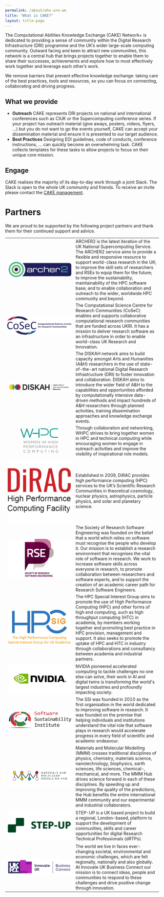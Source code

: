 ```yaml
---
permalink: /about/who-are-we
title: "What is CAKE?"
layout: title-page
---
```


The Computational Abilities Knowledge Exchange (CAKE) Network+ is dedicated to providing a sense of community within the Digital Research Infrastructure (DRI) programme and the UK’s wider large-scale computing community. Outward facing and keen to attract new communities, this network is a central hub that brings projects together to enable them to share their successes, achievements and explore how to most effectively work together and leverage each other’s work.

We remove barriers that prevent effective knowledge exchange: taking care of the best practices, tools and resources, so you can focus on connecting, collaborating and driving progress.

## What we provide

- **Outreach** CAKE represents DRI projects on national and international  conferences such as CIUK or the Supercomputing conference series. If your project has outreach material (give aways, posters, videos, flyers, ...)  but you do not want to go the events yourself, CAKE can accept your dissemination material and ensure it is presented to our target audience.
- **Best Practices** Designing EDI guidelines, code of conducts, conference instructions, ... can quickly become an overwhelming task. CAKE collects templates for these tasks to allow projects to focus on their unique core mission.

## Engage

CAKE realises the majority of its day-to-day work through a joint Slack.  The Slack is open to the whole UK community and friends. To receive an invite please contact the <a href="mailto:cake-management@mlist.is.ed.ac.uk">CAKE management</a>.

# Partners

We are proud to be supported by the following project partners and thank them for their continued support and advice.

<table style="border: 0px;">
<tr>
  <td style="min-width:210px; max-width:210px; text-align: center"><a href="https://www.archer2.ac.uk/"><img src="/assets/images/partners/archer2_logo_small.png"></a></td>
  <td>
    ARCHER2 is the latest iteration of the UK National Supercomputing Service. The ARCHER2 service aims to provide a flexible and responsive resource to support world-class research in the UK; to improve the skill sets of researchers and RSEs to equip them for the future; to improve the sustainability, maintainability of the HPC software base; and to enable collaboration and outreach to the wider, worldwide HPC community and beyond.
  </td>
</tr>  
<tr>
  <td style="min-width:210px; max-width:210px; text-align: center"><a href="https://www.cosec.ac.uk/"><img src="/assets/images/partners/cosec_logo.png"></a></td>
  <td>
    The Computational Science Centre for Research Communities (CoSeC) enables and supports collaborative computational research communities that are funded across UKRI. It has a mission to deliver research software as an infrastructure in order to enable world-class UK Research and Innovation.
  </td>
</tr>  
<tr>
  <td style="min-width:210px; max-width:210px; text-align: center"><a href="https://culturedigitalskills.org/"><img src="/assets/images/partners/DISKAH.png"></a></td>
  <td>
   The DISKAH network aims to build capacity amongst Arts and Humanities (A&H) researchers in the use of state-of-the-art national Digital Research Infrastructure (DRI) to foster innovation and collaboration. DISKAH aims to introduce the wider field of A&H to the capabilities and opportunities afforded by computationally intensive data-driven methods and impact hundreds of A&H researchers through planned activities, training dissemination approaches and knowledge exchange events. 
  </td>
</tr>
<tr>
  <td style="min-width:210px; max-width:210px; text-align: center"><a href="https://womeninhpc.org/"><img src="/assets/images/partners/WHPC_logo_web.jpg"></a></td>
  <td>
   Through collaboration and networking, WHPC strives to bring together women in HPC and technical computing while encouraging women to engage in outreach activities and improve the visibility of inspirational role models. 
  </td>
</tr>
<tr>
  <td style="min-width:210px; max-width:210px; text-align: center"><a href="https://dirac.ac.uk/"><img src="/assets/images/partners/cropped-DiRAC-Logo.png"></a></td>
  <td>
   Established in 2009, DiRAC provides high performance computing (HPC) services to the UK’s Scientific Research Communities in theoretical cosmology, nuclear physics, astrophysics, particle physics, and solar and planetary science. 
  </td>
</tr>
<tr>
  <td style="min-width:210px; max-width:210px; text-align: center"><a href="https://society-rse.org/"><img src="/assets/images/partners/soc_rse.png"></a></td>
  <td>
   The Society of Research Software Engineering was founded on the belief that a world which relies on software must recognise the people who develop it. Our mission is to establish a research environment that recognises the vital role of software in research. We work to increase software skills across everyone in research, to promote collaboration between researchers and software experts, and to support the creation of an academic career path for Research Software Engineers.
  </td>
</tr>
<tr>
  <td style="min-width:210px; max-width:210px; text-align: center"><a href="https://hpc-sig.org.uk/"><img src="/assets/images/partners/hpc-sig.png"></a></td>
  <td>
   The HPC Special Interest Group aims to promote the use of High Performance Computing (HPC) and other forms of high end computing, such as high throughput computing (HTC) in academia, by members working together and promoting best practice in HPC provision, management and support. It also seeks to promote the uptake of HPC and HTC in industry through collaborations and consultancy between academia and industrial partners.
  </td>
</tr>
<tr>
  <td style="min-width:210px; max-width:210px; text-align: center"><a href="https://www.nvidia.com/"><img src="/assets/images/partners/nvidia.png"></a></td>
  <td>
   NVIDIA pioneered accelerated computing to tackle challenges no one else can solve, their work in AI and digital twins is transforming the world's largest industries and profoundly impacting society.
  </td>
</tr>
<tr>
  <td style="min-width:210px; max-width:210px; text-align: center"><a href="https://www.software.ac.uk/"><img src="/assets/images/partners/ssi.png"></a></td>
  <td>
   The SSI was founded in 2010 as the first organisation in the world dedicated to improving software in research. It was founded on the premise that helping individuals and institutions understand the vital role that software plays in research would accelerate progress in every field of scientific and academic endeavour.
  </td>
</tr>
<tr>
  <td style="min-width:210px; max-width:210px; text-align: center"><a href="https://mmmhub.ac.uk/"><img src="/assets/images/partners/mmm_hub.png"></a></td>
  <td>
   Materials and Molecular Modelling (MMM) crosses traditional disciplines of physics, chemistry, materials science, nanotechnology, biophysics, earth sciences, life sciences, chemical-, mechanical, and more. The MMM Hub drives science forward in each of these disciplines. By speeding up and improving the quality of the predictions, the Hub benefits the entire international MMM community and our experimental and industrial collaborators.
  </td>
</tr>
<tr>
  <td style="min-width:210px; max-width:210px; text-align: center"><a href="https://step-up.ac.uk/"><img src="/assets/images/partners/step-up-flat-green.png"></a></td>
  <td>
   STEP-UP is a UK based project to build a regional, London-based, platform to support the development of communities, skills and career opportunities for digital Research Technical Professionals (dRTPs).
  </td>
</tr>
<tr>
  <td style="min-width:210px; max-width:210px; text-align: center"><a href="https://iuk-business-connect.org.uk/"><img src="/assets/images/partners/innovate_uk_business_connect.png"></a></td>
  <td>
   The world we live in faces ever-changing societal, environmental and economic challenges, which are felt regionally, nationally and also globally. At Innovate UK Business Connect our mission is to connect ideas, people and communities to respond to these challenges and drive positive change through innovation.
  </td>
</tr>
</table>

